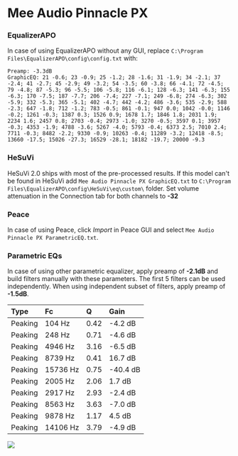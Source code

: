# Mee Audio Pinnacle PX

### EqualizerAPO
In case of using EqualizerAPO without any GUI, replace `C:\Program Files\EqualizerAPO\config\config.txt`
with:
```
Preamp: -3.3dB
GraphicEQ: 21 -0.6; 23 -0.9; 25 -1.2; 28 -1.6; 31 -1.9; 34 -2.1; 37 -2.4; 41 -2.7; 45 -2.9; 49 -3.2; 54 -3.5; 60 -3.8; 66 -4.1; 72 -4.5; 79 -4.8; 87 -5.3; 96 -5.5; 106 -5.8; 116 -6.1; 128 -6.3; 141 -6.3; 155 -6.3; 170 -7.5; 187 -7.7; 206 -7.4; 227 -7.1; 249 -6.8; 274 -6.3; 302 -5.9; 332 -5.3; 365 -5.1; 402 -4.7; 442 -4.2; 486 -3.6; 535 -2.9; 588 -2.3; 647 -1.8; 712 -1.2; 783 -0.5; 861 -0.1; 947 0.0; 1042 -0.0; 1146 -0.2; 1261 -0.3; 1387 0.3; 1526 0.9; 1678 1.7; 1846 1.8; 2031 1.9; 2234 1.6; 2457 0.8; 2703 -0.4; 2973 -1.0; 3270 -0.5; 3597 0.1; 3957 -0.3; 4353 -1.9; 4788 -3.6; 5267 -4.0; 5793 -0.4; 6373 2.5; 7010 2.4; 7711 -0.3; 8482 -2.2; 9330 -0.9; 10263 -0.4; 11289 -3.2; 12418 -8.5; 13660 -17.5; 15026 -27.3; 16529 -28.1; 18182 -19.7; 20000 -9.3
```

### HeSuVi
HeSuVi 2.0 ships with most of the pre-processed results. If this model can't be found in HeSuVi add
`Mee Audio Pinnacle PX GraphicEQ.txt` to `C:\Program Files\EqualizerAPO\config\HeSuVi\eq\custom\` folder.
Set volume attenuation in the Connection tab for both channels to **-32**

### Peace
In case of using Peace, click *Import* in Peace GUI and select `Mee Audio Pinnacle PX ParametricEQ.txt`.

### Parametric EQs
In case of using other parametric equalizer, apply preamp of **-2.1dB** and build filters manually
with these parameters. The first 5 filters can be used independently.
When using independent subset of filters, apply preamp of **-1.5dB**.

| Type    | Fc       |    Q | Gain     |
|:--------|:---------|:-----|:---------|
| Peaking | 104 Hz   | 0.42 | -4.2 dB  |
| Peaking | 248 Hz   | 0.71 | -4.6 dB  |
| Peaking | 4946 Hz  | 3.16 | -6.5 dB  |
| Peaking | 8739 Hz  | 0.41 | 16.7 dB  |
| Peaking | 15736 Hz | 0.75 | -40.4 dB |
| Peaking | 2005 Hz  | 2.06 | 1.7 dB   |
| Peaking | 2917 Hz  | 2.93 | -2.4 dB  |
| Peaking | 8563 Hz  | 3.63 | -7.0 dB  |
| Peaking | 9878 Hz  | 1.17 | 4.5 dB   |
| Peaking | 14106 Hz | 3.79 | -4.9 dB  |

![](https://raw.githubusercontent.com/jaakkopasanen/AutoEq/master/results/oratory1990/harman_in-ear_2017-1/Mee%20Audio%20Pinnacle%20PX/Mee%20Audio%20Pinnacle%20PX.png)